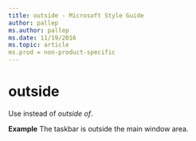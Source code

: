 ```yaml
---
title: outside - Microsoft Style Guide
author: pallep
ms.author: pallep
ms.date: 11/19/2016
ms.topic: article
ms.prod = non-product-specific
---
```


# outside

Use instead of *outside of*.

**Example** The taskbar is outside the main window area. 
